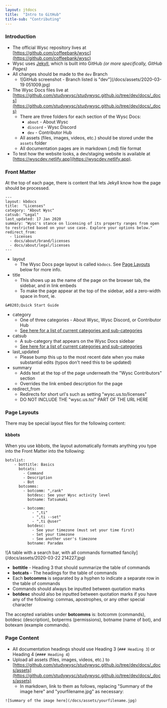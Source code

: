 ```yaml
---
layout: jtdocs
title:  "Intro to GitHub"
title-sub: "Contributing"
---
```



### Introduction
- The official Wysc repository lives at [https://github.com/coffeebank/wysc](https://github.com/coffeebank/wysc)
- Wysc uses [Jekyll](https://jekyllrb.com/), which is built into GitHub *(or more specifically, GitHub Pages)*
- All changes should be made to the `dev` Branch
    - ![GitHub screenshot - Branch listed is "dev"](/docs/assets/2020-03-19 051009.jpg)
- The Wysc Docs files live at [https://github.com/studywysc/studywysc.github.io/tree/dev/docs/_docs](https://github.com/studywysc/studywysc.github.io/tree/dev/docs/_docs)
    - There are three folders for each section of the Wysc Docs:
        - `about` - About Wysc
        - `discord` - Wysc Discord
        - `dev` - Contributor Hub
    - All assets (files, images, videos, etc.) should be stored under the `assets` folder
    - All documentation pages are in markdown (.md) file format
- To test how the website looks, a dev/staging website is available at [https://wyscdev.netlify.app](https://wyscdev.netlify.app).


### Front Matter

At the top of each page, there is content that lets Jekyll know how the page should be processed.

```
---
layout: kbdocs
title:  "Licenses"
category: "About Wysc"
catsub: "Legal"
last_updated: 17 Jan 2020
summary: "Wysc's stance on licensing of its property ranges from open to restricted based on your use case. Explore your options below."
redirect_from:
  - licenses
  - docs/about/brand/licenses
  - docs/about/legal/licenses
---
```

- layout
    - The Wysc Docs page layout is called `kbdocs`. See [Page Layouts](#page-layouts) below for more info.
- title
    - This shows up as the name of the page on the browser tab, the sidebar, and in link embeds
    - To make the page appear at the top of the sidebar, add a zero-width space in front, ie.  
```
&#8203;Quick Start Guide
```
- category
    - One of three categories - About Wysc, Wysc Discord, or Contributor Hub
    - [See here for a list of current categories and sub-categories](https://github.com/studywysc/studywysc.github.io/blob/dev/docs/_data/docscat.yml)
- catsub
    - A sub-category that appears on the Wysc Docs sidebar
    - [See here for a list of current categories and sub-categories](https://github.com/studywysc/studywysc.github.io/blob/dev/docs/_data/docscat.yml)
- last_updated
    - Please bump this up to the most recent date when you make substantial edits (typos don't need this to be updated)
- summary
    - Adds text at the top of the page underneath the "Wysc Contributors" section
    - Overrides the link embed description for the page
- redirect_from
    - Redirects for short url's such as setting "wysc.us.to/licenses"
    - DO NOT INCLUDE THE "wysc.us.to/" PART OF THE URL HERE


### Page Layouts

There may be special layout files for the following content:

#### kbbots

When you use kbbots, the layout automatically formats anything you type into the Front Matter into the following:

```
botslist:
    - bottitle: Basics
      botcats:
        - Command
        - Description
        - Bot
      botcomms:
        - botcomm: ",rank"
          botdesc: See your Wysc activity level
          botname: Tatsumaki

        - botcomm:
            - ",ti"
            - ",ti --set"
            - ",ti @user"
          botdesc:
            - See your timezone (must set your time first)
            - Set your timezone
            - See another user's timezone
          botname: Paradøx
```
![A table with a search bar, with all commands formatted fancily](/docs/assets/2020-03-22 214227.jpg)

- **bottitle** - Heading 3 that should summarize the table of commands
- **botcats** - The headings for the table of commands
- Each **botcomms** is separated by a hyphen to indicate a separate row in the table of commands
- Commands should always be inputted between quotation marks
- **botdesc** should also be inputted between quotation marks if you have any of the following: commas, apostrophes, or any other special character

The accepted variables under **botcomms** is: botcomm (commands), botdesc (description), botperms (permissions), botname (name of bot), and botexam (example commands). 



### Page Content

- All documentation headings should use Heading 3 (`### Heading 3`) or Heading 4 (`#### Heading 4`)
- Upload all assets (files, images, videos, etc.) to [https://github.com/studywysc/studywysc.github.io/tree/dev/docs/_docs/assets](https://github.com/studywysc/studywysc.github.io/tree/dev/docs/_docs/assets)
    - In markdown, link to them as follows, replacing "Summary of the image here" and "yourfilename.jpg" as necessary:  
```
![Summary of the image here](/docs/assets/yourfilename.jpg)
```

